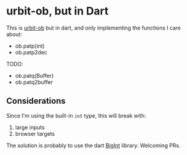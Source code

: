 # urbit-ob, but in Dart

This is [urbit-ob](https://github.com/urbit/urbit-ob) but in dart, and only implementing the functions I care about:

- ob.patp(int)
- ob.patp2dec

TODO:

- ob.patq(Buffer)
- ob.patq2buffer

## Considerations

Since I'm using the built-in `int` type, this will break with:
1) large inputs
2) browser targets

The solution is probably to use the dart [BigInt](https://api.dartlang.org/stable/2.5.2/dart-core/BigInt-class.html) library. Welcoming PRs.
